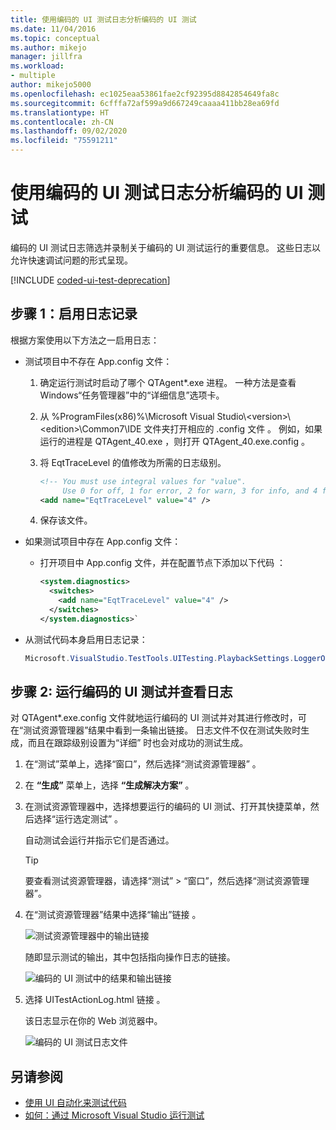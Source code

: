 ```yaml
---
title: 使用编码的 UI 测试日志分析编码的 UI 测试
ms.date: 11/04/2016
ms.topic: conceptual
ms.author: mikejo
manager: jillfra
ms.workload:
- multiple
author: mikejo5000
ms.openlocfilehash: ec1025eaa53861fae2cf92395d8842854649fa8c
ms.sourcegitcommit: 6cfffa72af599a9d667249caaaa411bb28ea69fd
ms.translationtype: HT
ms.contentlocale: zh-CN
ms.lasthandoff: 09/02/2020
ms.locfileid: "75591211"
---
```

# <a name="analyzing-coded-ui-tests-using-coded-ui-test-logs"></a>使用编码的 UI 测试日志分析编码的 UI 测试

编码的 UI 测试日志筛选并录制关于编码的 UI 测试运行的重要信息。 这些日志以允许快速调试问题的形式呈现。

[!INCLUDE [coded-ui-test-deprecation](includes/coded-ui-test-deprecation.md)]

## <a name="step-1-enable-logging"></a>步骤 1：启用日志记录

根据方案使用以下方法之一启用日志：

- 测试项目中不存在 App.config  文件：

   1. 确定运行测试时启动了哪个 QTAgent\*.exe 进程。 一种方法是查看 Windows“任务管理器”中的“详细信息”选项卡。

   2. 从 %ProgramFiles(x86)%\Microsoft Visual Studio\\\<version>\\\<edition>\Common7\IDE 文件夹打开相应的 .config 文件 。 例如，如果运行的进程是 QTAgent_40.exe  ，则打开 QTAgent_40.exe.config  。

   2. 将 EqtTraceLevel  的值修改为所需的日志级别。

      ```xml
      <!-- You must use integral values for "value".
           Use 0 for off, 1 for error, 2 for warn, 3 for info, and 4 for verbose. -->
      <add name="EqtTraceLevel" value="4" />
      ```

   3. 保存该文件。

- 如果测试项目中存在 App.config  文件：

  - 打开项目中 App.config 文件，并在配置节点下添加以下代码  ：

    ```xml
    <system.diagnostics>
      <switches>
        <add name="EqtTraceLevel" value="4" />
      </switches>
    </system.diagnostics>`
    ```

- 从测试代码本身启用日志记录：

   ```csharp
   Microsoft.VisualStudio.TestTools.UITesting.PlaybackSettings.LoggerOverrideState = HtmlLoggerState.AllActionSnapshot;
   ```

## <a name="step-2-run-your-coded-ui-test-and-view-the-log"></a>步骤 2: 运行编码的 UI 测试并查看日志

对 QTAgent\*.exe.config 文件就地运行编码的 UI 测试并对其进行修改时，可在“测试资源管理器”结果中看到一条输出链接。 日志文件不仅在测试失败时生成，而且在跟踪级别设置为“详细”  时也会对成功的测试生成。

1. 在“测试”菜单上，选择“窗口”，然后选择“测试资源管理器”    。

2. 在 **“生成”** 菜单上，选择 **“生成解决方案”** 。

3. 在测试资源管理器中，选择想要运行的编码的 UI 测试、打开其快捷菜单，然后选择“运行选定测试”   。

     自动测试会运行并指示它们是否通过。

    > [!TIP]
    > 要查看测试资源管理器，请选择“测试” > “窗口”，然后选择“测试资源管理器”。

4. 在“测试资源管理器”结果中选择“输出”链接   。

     ![测试资源管理器中的输出链接](../test/media/cuit_htmlactionlog1.png)

     随即显示测试的输出，其中包括指向操作日志的链接。

     ![编码的 UI 测试中的结果和输出链接](../test/media/cuit_htmlactionlog2.png)

5. 选择 UITestActionLog.html 链接  。

     该日志显示在你的 Web 浏览器中。

     ![编码的 UI 测试日志文件](../test/media/cuit_htmlactionlog3.png)

## <a name="see-also"></a>另请参阅

- [使用 UI 自动化来测试代码](../test/use-ui-automation-to-test-your-code.md)
- [如何：通过 Microsoft Visual Studio 运行测试](https://msdn.microsoft.com/Library/1a1207a9-2a33-4a1e-a1e3-ddf0181b1046)
